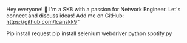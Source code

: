Hey everyone! 👋 I'm a SK8 with a passion for Network Engineer. Let's connect and discuss ideas! Add me on GitHub: https://github.com/Icanskk9"

Pip install request
pip install selenium webdriver
python spotify.py
